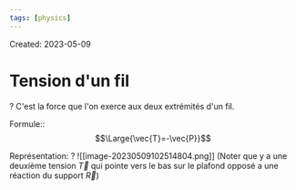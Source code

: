 ```yaml
---
tags: [physics] 
---
```

Created: 2023-05-09

# Tension d'un fil
?
C'est la force que l'on exerce aux deux extrémités d'un fil.
<!--SR:!2023-12-20,90,170-->

Formule::$$\Large{\vec{T}=-\vec{P}}$$
<!--SR:!2023-12-02,75,230-->

Représentation:
?
![[image-20230509102514804.png]]
(Noter que y a une deuxième tension  $\vec{T}$ qui pointe vers le bas sur le plafond opposé a une réaction du support $\vec{R}$)
<!--SR:!2024-02-12,173,250-->